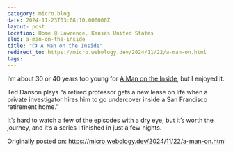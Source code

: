 ```yaml
---
category: micro.blog
date: 2024-11-23T03:08:10.000000Z
layout: post
location: Home @ Lawrence, Kansas United States
slug: a-man-on-the-inside
title: "📺 A Man on the Inside"
redirect_to: https://micro.webology.dev/2024/11/22/a-man-on.html
tags:
---
```


I’m about 30 or 40 years too young for [A Man on the Inside](https://trakt.tv/shows/a-man-on-the-inside), but I enjoyed it.

Ted Danson plays “a retired professor gets a new lease on life when a private investigator hires him to go undercover inside a San Francisco retirement home.”

It’s hard to watch a few of the episodes with a dry eye, but it’s worth the journey, and it’s a series I finished in just a few nights.

Originally posted on: https://micro.webology.dev/2024/11/22/a-man-on.html
